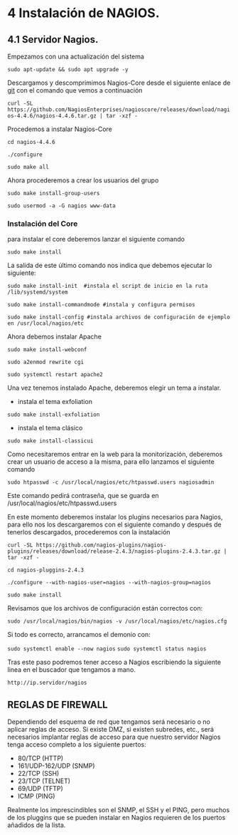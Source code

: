 # 4 Instalación de NAGIOS.
## 4.1 Servidor Nagios.
Empezamos con una actualización del sistema

`sudo apt-update && sudo apt upgrade -y`

Descargamos y descomprimimos Nagios-Core desde el siguiente enlace de [git]( https://github.com/NagiosEnterprises/nagioscore/releases/download/nagios-4.4.6/nagios-4.4.6.tar.gz) con el comando que vemos a continuación

`curl -SL https://github.com/NagiosEnterprises/nagioscore/releases/download/nagios-4.4.6/nagios-4.4.6.tar.gz | tar -xzf - `

Procedemos a instalar Nagios-Core

`cd nagios-4.4.6 `

`./configure`

`sudo make all`

Ahora procederemos a crear los usuarios del grupo

`sudo make install-group-users`

`sudo usermod -a -G nagios www-data`

### Instalación del Core

para instalar el core deberemos lanzar el siguiente comando

`sudo make install`

La salida de este último comando nos indica que debemos ejecutar lo siguiente:

`sudo make install-init  #instala el script de inicio en la ruta /lib/systemd/system`

`sudo make install-commandmode #instala y configura permisos`

`sudo make install-config #instala archivos de configuración de ejemplo en /usr/local/nagios/etc`

Ahora debemos instalar Apache

`sudo make install-webconf`

`sudo a2enmod rewrite cgi`

`sudo systemctl restart apache2`

Una vez tenemos instalado Apache, deberemos elegir un tema a instalar.

- instala el tema exfoliation

`sudo make install-exfoliation`

- instala el tema clásico

`sudo make install-classicui`

Como necesitaremos entrar en la web para la monitorización, deberemos crear un usuario de acceso a la misma, para ello lanzamos el siguiente comando

`sudo htpasswd -c /usr/local/nagios/etc/htpasswd.users nagiosadmin`

Este comando pedirá contraseña, que se guarda en /usr/local/nagios/etc/htpasswd.users

En este momento deberemos instalar los plugins necesarios para Nagios, para ello nos los descargaremos con el siguiente comando y después de tenerlos descargados, procederemos con la instalación

`curl -SL https://github.com/nagios-plugins/nagios-plugins/releases/download/release-2.4.3/nagios-plugins-2.4.3.tar.gz | tar -xzf -`

`cd nagios-pluggins-2.4.3`

`./configure --with-nagios-user=nagios --with-nagios-group=nagios`

`sudo make install`

Revisamos que los archivos de configuración están correctos con:

`sudo /usr/local/nagios/bin/nagios -v /usr/local/nagios/etc/nagios.cfg`

Si todo es correcto, arrancamos el demonio con:

`sudo systemctl enable --now nagios`
`sudo systemctl status nagios`

Tras este paso podremos tener acceso a Nagios escribiendo la siguiente linea en el buscador que tengamos a mano.

`http://ip.servidor/nagios`

## REGLAS DE FIREWALL

Dependiendo del esquema de red que tengamos será necesario o no aplicar reglas de acceso. Si existe DMZ, si existen subredes, etc., será necesarios implantar reglas de acceso para que nuestro servidor Nagios tenga acceso completo a los siguiente puertos:

- 80/TCP			(HTTP)
- 161/UDP-162/UDP 		(SNMP)
- 22/TCP			(SSH)
- 23/TCP			(TELNET)
- 69/UDP			(TFTP)
- ICMP			(PING)

Realmente los imprescindibles son el SNMP, el SSH y el PING, pero muchos de los pluggins que se pueden instalar en Nagios requieren de los puertos añadidos de la lista.